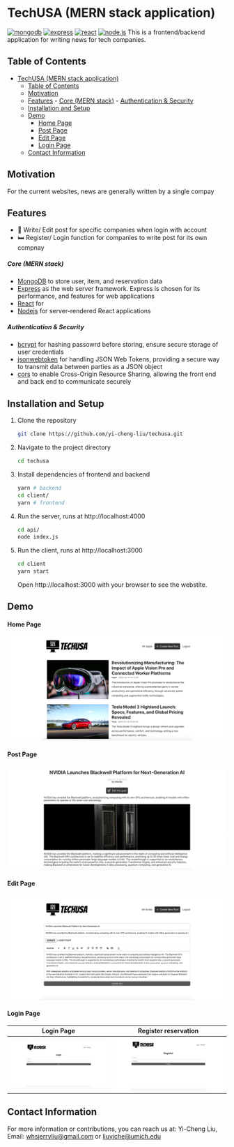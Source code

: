 # TechUSA (MERN stack application)
<a href='https://github.com/shivamkapasia0' target="_blank"><img alt='mongodb' src='https://img.shields.io/badge/Mongodb-100000?style=for-the-badge&logo=mongodb&logoColor=white&labelColor=4DB33D&color=4DB33D'/></a>
<a href='https://github.com/shivamkapasia0' target="_blank"><img alt='express' src='https://img.shields.io/badge/Express-100000?style=for-the-badge&logo=express&logoColor=white&labelColor=303030&color=303030'/></a>
<a href='https://github.com/shivamkapasia0' target="_blank"><img alt='react' src='https://img.shields.io/badge/React-100000?style=for-the-badge&logo=react&logoColor=white&labelColor=61dbfb&color=61dbfb'/></a>
<a href='https://github.com/shivamkapasia0' target="_blank"><img alt='node.js' src='https://img.shields.io/badge/Node.js-100000?style=for-the-badge&logo=node.js&logoColor=white&labelColor=68A063&color=68A063'/></a>
This is a frontend/backend application for writing news for tech companies. 

## Table of Contents
- [TechUSA (MERN stack application)](#techusa-mern-stack-application)
  - [Table of Contents](#table-of-contents)
  - [Motivation](#motivation)
  - [Features](#features)
        - [Core (MERN stack)](#core-mern-stack)
        - [Authentication \& Security](#authentication--security)
  - [Installation and Setup](#installation-and-setup)
  - [Demo](#demo)
      - [Home Page](#home-page)
      - [Post Page](#post-page)
      - [Edit Page](#edit-page)
      - [Login Page](#login-page)
  - [Contact Information](#contact-information)

## Motivation
For the current websites, news are generally written by a single compay

## Features
-  Write/ Edit post for specific companies when login with account
- 🛏️ Register/ Login function for companies to write post for its own compnay

##### Core (MERN stack)
- [MongoDB](https://www.mongodb.com/) to store user, item, and reservation data
- [Express](https://expressjs.com/) as the web server framework. Express is chosen for its performance, and features for web applications
- [React](https://react.dev/) for 
- [Nodejs](https://nodejs.org/) for server-rendered React applications
##### Authentication & Security
- [bcrypt](https://www.npmjs.com/package/bcrypt) for hashing passowrd before storing, ensure secure storage of user credentials
- [jsonwebtoken](https://www.npmjs.com/package/jsonwebtoken) for handling JSON Web Tokens, providing a secure way to transmit data between parties as a JSON object
- [cors](https://yarnpkg.com/package?name=cors) to enable Cross-Origin Resource Sharing, allowing the front end and back end to communicate securely

## Installation and Setup
1. Clone the repository
   ```bash
   git clone https://github.com/yi-cheng-liu/techusa.git
   ```
2. Navigate to the project directory
   ```bash
   cd techusa
   ```
3. Install dependencies of frontend and backend
   ```bash
   yarn # backend
   cd client/
   yarn # frontend
   ```
4. Run the server, runs at http://localhost:4000
   ```bash
   cd api/
   node index.js
   ```
5. Run the client, runs at http://localhost:3000
   ```bash
   cd client
   yarn start
   ```
   Open http://localhost:3000 with your browser to see the webstite.


## Demo
#### Home Page
![Home](./.assets/home.png)

#### Post Page
![Post](./.assets/post.png)

#### Edit Page
![Edit](./.assets/edit.png)

#### Login Page
| Login Page               | Register reservation      
:-------------------------:|:------------------------:
![Login](./.assets/login.png)| ![Register](./.assets/register.png)


## Contact Information
For more information or contributions, you can reach us at:
Yi-Cheng Liu, Email: whsjerryliu@gmail.com or liuyiche@umich.edu